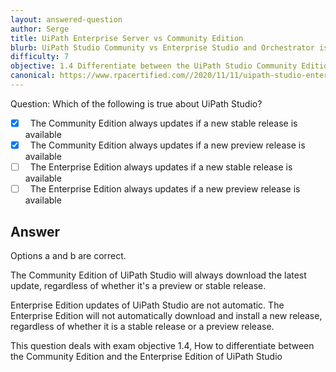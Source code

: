 ```yaml
---
layout: answered-question
author: Serge
title: UiPath Enterprise Server vs Community Edition
blurb: UiPath Studio Community vs Enterprise Studio and Orchestrator is tested on the UiPath Associate Certification Exam.
difficulty: 7
objective: 1.4 Differentiate between the UiPath Studio Community Edition versus the Enterprise Edition
canonical: https://www.rpacertified.com//2020/11/11/uipath-studio-enterprise-vs-community.html
---
```


Question: Which of the following is true about UiPath Studio?

- [x] &nbsp;  The Community Edition always updates if a new stable release is available
- [x] &nbsp;  The Community Edition always updates if a new preview release is available
- [ ] &nbsp;  The Enterprise Edition always updates if a new stable release is available
- [ ] &nbsp;  The Enterprise Edition always updates if a new preview release is available

## Answer

Options a and b are correct.

The Community Edition of UiPath Studio will always download the latest update, regardless of whether it's a preview or stable release.

Enterprise Edition updates of UiPath Studio are not automatic. The Enterprise Edition will not automatically download and install a new release, regardless of whether it is a stable release or a preview release.

This question deals with exam objective 1.4, How to differentiate between the Community Edition and the Enterprise Edition of UiPath Studio
